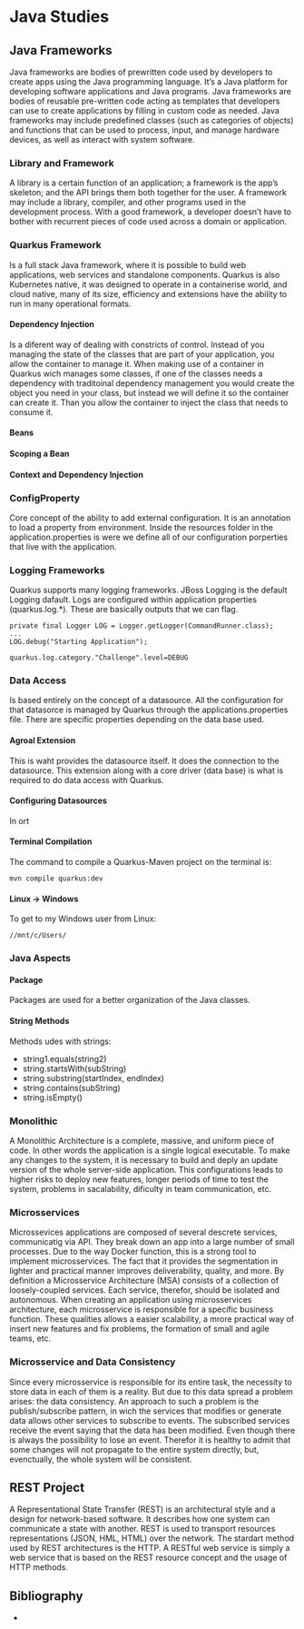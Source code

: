 # Java Studies

## Java Frameworks
Java frameworks are bodies of prewritten code used by developers to create apps using the Java programming language. It’s a Java platform for developing software applications and Java programs. Java frameworks are bodies of reusable pre-written code acting as templates that developers can use to create applications by filling in custom code as needed. Java frameworks may include predefined classes (such as categories of objects) and functions that can be used to process, input, and manage hardware devices, as well as interact with system software.

### Library and Framework
A library is a certain function of an application; a framework is the app’s skeleton; and the API brings them both together for the user. A framework may include a library, compiler, and other programs used in the development process. With a good framework, a developer doesn’t have to bother with recurrent pieces of code used across a domain or application.

### Quarkus Framework
Is a full stack Java framework, where it is possible to build web applications, web services and standalone components. Quarkus is also Kubernetes native, it was designed to operate in a containerise world, and cloud native, many of its size, efficiency and extensions have the ability to run in many operational formats. 

#### Dependency Injection
Is a diferent way of dealing with constricts of control. Instead of you managing the state of the classes that are part of your application, you allow the container to manage it. When making use of a container in Quarkus wich manages some classes, if one of the classes needs a dependency with traditoinal dependency management you would create the object you need in your class, but instead we will define it so the container can create it. Than you allow the container to inject the class that needs to consume it.

#### Beans

#### Scoping a Bean

#### Context and Dependency Injection

### ConfigProperty
Core concept of the ability to add external configuration. It is an annotation to load a property from environment. Inside the resources folder in the application.properties is were we define all of our configuration porperties that live with the application.

### Logging Frameworks
Quarkus supports many logging frameworks. JBoss Logging is the default Logging dafault. Logs are configured within application properties (quarkus.log.\*). These are basically outputs that we can flag.
```
private final Logger LOG = Logger.getLogger(CommandRunner.class);
...
LOG.debug("Starting Application");
```
```
quarkus.log.category."Challenge".level=DEBUG
```

### Data Access
Is based entirely on the concept of a datasource. All the configuration for that datasorce is managed by Quarkus through the applications.properties file. There are specific properties depending on the data base used. 

#### Agroal Extension
This is waht provides the datasource itself. It does the connection to the datasource. This extension along with a core driver (data base) is what is required to do data access with Quarkus. 

#### Configuring Datasources
In ort
 
#### Terminal Compilation
The command to compile a Quarkus-Maven project on the terminal is:
```
mvn compile quarkus:dev
```

#### Linux -> Windows
To get to my Windows user from Linux:
```
//mnt/c/Users/
```

### Java Aspects

#### Package
Packages are used for a better organization of the Java classes.

#### String Methods
Methods udes with strings:
- string1.equals(string2)
- string.startsWith(subString)
- string.substring(startIndex, endIndex)
- string.contains(subString)
- string.isEmpty()


### Monolithic 
A Monolithic Architecture is a complete, massive, and uniform piece of code. In other words the application is a single logical executable. To make any changes to the system, it is necessary to build and deply an update version of the whole server-side application. This configurations leads to higher risks to deploy new features, longer periods of time to test the system, problems in sacalability, dificulty in team communication, etc.

### Microsservices
Microssevices applications are composed of several descrete services, communicatig via API. They break down an app into a large number of small processes. Due to the way Docker function, this is a strong tool to implement microsservices. The fact that it provides the segmentation in lighter and practical manner improves deliverability, quality, and more. 
By definition a Microsservice Architecture (MSA) consists of a collection of loosely-coupled services. Each service, therefor, should be isolated and autonomous. 
When creating an application using microsservices architecture, each microsservice is responsible for a specific business function. These qualities allows a easier scalability, a mrore practical way of insert new features and fix problems, the formation of small and agile teams, etc.

### Microsservice and Data Consistency
Since every microsservice is responsible for its entire task, the necessity to store data in each of them is a reality. But due to this data spread a problem arises: the data consistency. 
An approach to such a problem is the publish/subscribe pattern, in wich the services that modifies or generate data allows other services to subscribe to events. The subscribed services receive the event saying that the data has been modified. 
Even though there is always the possibility to lose an event. Therefor it is healthy to admit that some changes will not propagate to the entire system directly, but, evenctually, the whole system will be consistent.

## REST Project
A Representational State Transfer (REST) is an architectural style and a design for network-based software. It describes how one system can communicate a state with another. REST is used to transport resources representations (JSON, HML, HTML) over the network. The stardart method used by REST architectures is the HTTP. A RESTful web service is simply a web service that is based on the REST resource concept and the usage of HTTP methods. 

## Bibliography
- 
